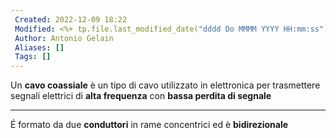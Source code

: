 ```yaml
---
 Created: 2022-12-09 18:22
 Modified: <%+ tp.file.last_modified_date("dddd Do MMMM YYYY HH:mm:ss") %>
 Author: Antonio Gelain
 Aliases: []
 Tags: []
---
```


Un **cavo coassiale** è un tipo di cavo utilizzato in elettronica per trasmettere segnali elettrici di **alta frequenza** con **bassa perdita di segnale**

---

É formato da due **conduttori** in rame concentrici ed è **bidirezionale**